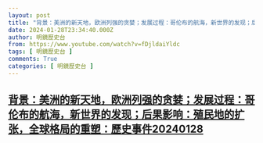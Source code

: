 ```yaml
---
layout: post
title: "背景：美洲的新天地，欧洲列强的贪婪；发展过程：哥伦布的航海，新世界的发现；后果影响：殖民地的扩张，全球格局的重塑：歷史事件20240128"
date: 2024-01-28T23:34:40.000Z
author: 明鏡歷史台
from: https://www.youtube.com/watch?v=fDjldaiYldc
tags: [ 明鏡歷史台 ]
comments: True
categories: [ 明鏡歷史台 ]
---
```

<!--1706484880000-->
[背景：美洲的新天地，欧洲列强的贪婪；发展过程：哥伦布的航海，新世界的发现；后果影响：殖民地的扩张，全球格局的重塑：歷史事件20240128](https://www.youtube.com/watch?v=fDjldaiYldc)
------

<div>

</div>
